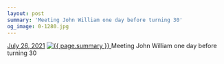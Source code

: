 ```yaml
---
layout: post
summary: 'Meeting John William one day before turning 30'
og_image: 0-1280.jpg
---
```


<p>
  <time>
    <a href="/0">July 26, 2021</a>
  </time>
  <a href="/0">
    <img src="{{ site.assets_url }}/0-640.jpg" srcset="{{ site.assets_url }}/0-320.jpg 320w, {{ site.assets_url }}/0-640.jpg 640w, {{ site.assets_url }}/0-960.jpg 960w, {{ site.assets_url }}/0-1280.jpg 1280w" sizes="(min-width: 700px) 50vw, calc(100vw - 2rem)" alt="{{ page.summary }}" />
  </a>
  <span>Meeting John William one day before turning 30</span>
</p>
